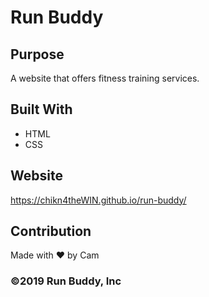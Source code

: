 # Run Buddy

## Purpose
A website that offers fitness training services.

## Built With
* HTML
* CSS

## Website
https://chikn4theWIN.github.io/run-buddy/

## Contribution
Made with ❤️ by Cam

### ©️2019 Run Buddy, Inc 
